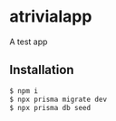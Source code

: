 # atrivialapp
A test app 

## Installation
```bash
$ npm i
$ npx prisma migrate dev
$ npx prisma db seed
```